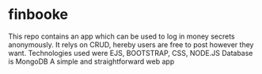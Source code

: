 # finbooke
This repo contains an app which can be used to log in money secrets anonymously.
It relys on CRUD, hereby users are free to post however they want.
Technologies used were EJS, BOOTSTRAP, CSS, NODE.JS
Database is MongoDB
A simple and straightforward web app
